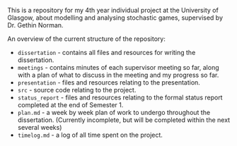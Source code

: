 This is a repository for my 4th year individual project at the University of Glasgow, about modelling and analysing stochastic games, supervised by Dr. Gethin Norman.

An overview of the current structure of the repository:
* `dissertation` - contains all files and resources for writing the dissertation.
* `meetings` - contains minutes of each supervisor meeting so far, along with a plan of what to discuss in the meeting and my progress so far.
* `presentation` - files and resources relating to the presentation.
* `src` - source code relating to the project.
* `status_report` - files and resources relating to the formal status report completed at the end of Semester 1.
* `plan.md` - a week by week plan of work to undergo throughout the dissertation. (Currently incomplete, but will be completed within the next several weeks)
* `timelog.md` - a log of all time spent on the project.